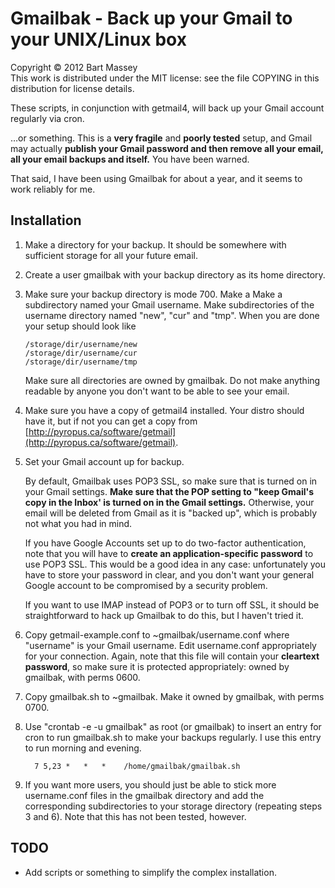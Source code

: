 # Gmailbak - Back up your Gmail to your UNIX/Linux box

Copyright &copy; 2012 Bart Massey  
This work is distributed under the MIT license: see
the file COPYING in this distribution for license details.

These scripts, in conjunction with getmail4, will back up
your Gmail account regularly via cron.

&hellip;or something. This is a **very fragile** and
**poorly tested** setup, and Gmail may actually **publish
your Gmail password and then remove all your email, all your
email backups and itself.** You have been warned.

That said, I have been using Gmailbak for about a year, and
it seems to work reliably for me.

## Installation

1.  Make a directory for your backup. It should be somewhere
    with sufficient storage for all your future email.

2.  Create a user gmailbak with your backup directory as its
    home directory.

3.  Make sure your backup directory is mode 700. Make a Make
    a subdirectory named your Gmail username. Make
    subdirectories of the username directory named "new",
    "cur" and "tmp".  When you are done your setup should
    look like

        /storage/dir/username/new
        /storage/dir/username/cur
        /storage/dir/username/tmp

    Make sure all directories are owned by gmailbak. Do not
    make anything readable by anyone you don't want to be able
    to see your email.
  
4.  Make sure you have a copy of getmail4 installed. Your
    distro should have it, but if not you can get a copy
    from
    [http://pyropus.ca/software/getmail](http://pyropus.ca/software/getmail).

5.  Set your Gmail account up for backup.

    By default, Gmailbak uses POP3 SSL, so make sure that is
    turned on in your Gmail settings. **Make sure that the
    POP setting to "keep Gmail's copy in the Inbox' is
    turned on in the Gmail settings.** Otherwise, your email
    will be deleted from Gmail as it is "backed up", which
    is probably not what you had in mind.

    If you have Google Accounts set up to do two-factor
    authentication, note that you will have to **create an
    application-specific password** to use POP3 SSL. This
    would be a good idea in any case: unfortunately you have
    to store your password in clear, and you don't want your
    general Google account to be compromised by a security
    problem.

    If you want to use IMAP instead of POP3 or to turn off
    SSL, it should be straightforward to hack up Gmailbak to
    do this, but I haven't tried it.

6.  Copy getmail-example.conf to ~gmailbak/username.conf
    where "username" is your Gmail username. Edit
    username.conf appropriately for your connection. Again,
    note that this file will contain your **cleartext
    password**, so make sure it is protected appropriately:
    owned by gmailbak, with perms 0600.

7.  Copy gmailbak.sh to ~gmailbak. Make it owned by gmailbak,
    with perms 0700.

8.  Use "crontab -e -u gmailbak" as root (or gmailbak) to
    insert an entry for cron to run gmailbak.sh to make your
    backups regularly. I use this entry to run morning and
    evening.

          7 5,23 *   *   *    /home/gmailbak/gmailbak.sh

9.  If you want more users, you should just be able to stick
    more username.conf files in the gmailbak directory and
    add the corresponding subdirectories to your storage
    directory (repeating steps 3 and 6). Note that this has
    not been tested, however.

## TODO

* Add scripts or something to simplify the complex
  installation.
